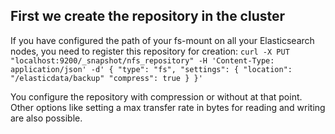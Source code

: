 ## First we create the repository in the cluster

If you have configured the path of your fs-mount on all your Elasticsearch nodes, you need to register this 
repository for creation:
`
curl -X PUT "localhost:9200/_snapshot/nfs_repository" -H 'Content-Type: application/json' -d'
{
  "type": "fs",
    "settings": {
        "location": "/elasticdata/backup"
	"compress": true
     }
}'
`

You configure the repository with compression or without at that point. Other options like setting a max transfer rate in bytes for reading and writing are also possible.

